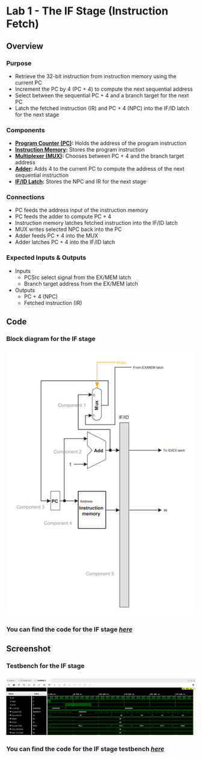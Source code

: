 # Lab 1 - The IF Stage (Instruction Fetch)

## Overview
### Purpose
- Retrieve the 32-bit instruction from instruction memory using the current PC
- Increment the PC by 4 (PC + 4) to compute the next sequential address
- Select between the sequential PC + 4 and a branch target for the next PC
- Latch the fetched instruction (IR) and PC + 4 (NPC) into the IF/ID latch for the next stage
### Components
- [**Program Counter (PC)**](https://github.com/fctanglao/ComputerArchitectureLabs/blob/main/Lab%201/program_counter.v)**:** Holds the address of the program instruction
- [**Instruction Memory**](https://github.com/fctanglao/ComputerArchitectureLabs/blob/main/Lab%201/instruction_memory.v)**:** Stores the program instruction
- [**Multiplexer (MUX)**](https://github.com/fctanglao/ComputerArchitectureLabs/blob/main/Lab%201/mux_2x1_32bit.v)**:** Chooses between PC + 4 and the branch target address
- [**Adder**](https://github.com/fctanglao/ComputerArchitectureLabs/blob/main/Lab%201/adder.v)**:** Adds 4 to the current PC to compute the address of the next sequential instruction
- [**IF/ID Latch**](https://github.com/fctanglao/ComputerArchitectureLabs/blob/main/Lab%201/if_id_latch.v)**:** Stores the NPC and IR for the next stage
### Connections
- PC feeds the address input of the instruction memory
- PC feeds the adder to compute PC + 4
- Instruction memory latches fetched instruction into the IF/ID latch
- MUX writes selected NPC back into the PC
- Adder feeds PC + 4 into the MUX
- Adder latches PC + 4 into the IF/ID latch
### Expected Inputs & Outputs
- Inputs
  - PCSrc select signal from the EX/MEM latch
  - Branch target address from the EX/MEM latch
- Outputs
  - PC + 4 (NPC)
  - Fetched instruction (IR)

## Code
### Block diagram for the IF stage
### ![Block diagram](https://github.com/fctanglao/ComputerArchitectureLabs/blob/main/Lab%201/if%20stage%20block%20diagram.png)
### You can find the code for the IF stage [*here*](https://github.com/fctanglao/ComputerArchitectureLabs/blob/main/Lab%201/if_stage.v)

## Screenshot
### Testbench for the IF stage
### ![Testbench](https://github.com/fctanglao/ComputerArchitectureLabs/blob/main/Lab%201/if%20stage%20testbench.png)
### You can find the code for the IF stage testbench [*here*](https://github.com/fctanglao/ComputerArchitectureLabs/blob/main/Lab%201/if_stage_tb.v)
